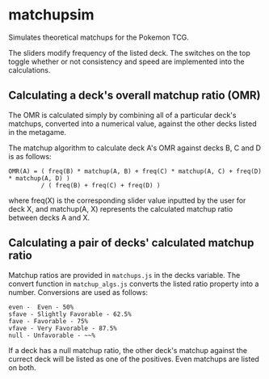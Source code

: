 # matchupsim
Simulates theoretical matchups for the Pokemon TCG.

The sliders modify frequency of the listed deck. The switches on the top toggle whether or not consistency and speed are implemented into the calculations.

## Calculating a deck's overall matchup ratio (OMR)

The OMR is calculated simply by combining all of a particular deck's matchups, converted into a numerical value, against the other decks listed in the metagame. 

The matchup algorithm to calculate deck A's OMR against decks B, C and D is as follows:

```
OMR(A) = ( freq(B) * matchup(A, B) + freq(C) * matchup(A, C) + freq(D) * matchup(A, D) )
         / ( freq(B) + freq(C) + freq(D) )
```

where freq(X) is the corresponding slider value inputted by the user for deck X, and matchup(A, X) represents the calculated matchup ratio between decks A and X.

## Calculating a pair of decks' calculated matchup ratio

Matchup ratios are provided in `matchups.js` in the decks variable. The convert function in `matchup_algs.js` converts the listed ratio property into a number. Conversions are used as follows:

```
even -  Even - 50%
sfave - Slightly Favorable - 62.5%
fave - Favorable - 75%
vfave - Very Favorable - 87.5%
null - Unfavorable - ~~%
```

If a deck has a null matchup ratio, the other deck's matchup against the currect deck will be listed as one of the positives. Even matchups are listed on both.
